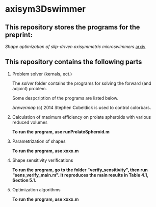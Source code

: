 # axisym3Dswimmer

## This repository stores the programs for the preprint:

_Shape optimization of slip-driven axisymmetric microswimmers_ [arxiv](https://arxiv.org/abs/2405.00656/)

## This repository contains the following parts
1. Problem solver (kernals, ect.)

   The _solver_ folder contains the programs for solving the forward (and adjoint) problem. 

   Some despcription of the programs are listed below.
   
   _brewermap_ (c) 2014 Stephen Cobeldick is used to control colorbars.

2. Calculation of maximum efficiency on prolate spheroids with various reduced volumes

   **To run the program, use runProlateSpheroid.m**

3. Parametrization of shapes

   **To run the program, use xxxx.m**

4. Shape sensitivity verifications

   **To run the program, go to the folder "verify_sensitivity", then run "sens_verify_main.m". It reproduces the main results in Table 4.1, Section 5.1.**

5. Optimization algorithms

   **To run the program, use xxxx.m**


